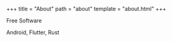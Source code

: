 +++
title = "About"
path = "about"
template = "about.html"
+++

Free Software

Android, Flutter, Rust
